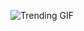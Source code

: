 
<!-- GIF_SECTION -->
![Trending GIF](https://media1.giphy.com/media/v1.Y2lkPThiYjIxNzcycjl3aDhocm1meDdxMGViaDJ4b2drZXg1d2RteW14aXF0Yzk5YjhqMSZlcD12MV9naWZzX3NlYXJjaCZjdD1n/An7V0fylHZKGYd7dxw/giphy.gif)
<!-- END_GIF_SECTION -->
